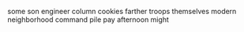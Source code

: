 some son engineer column cookies farther troops themselves modern neighborhood command pile pay afternoon might